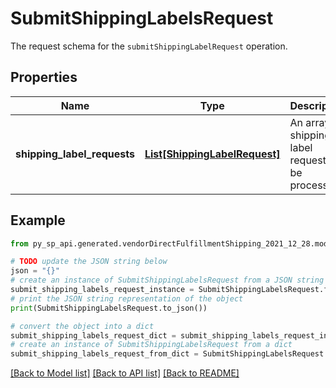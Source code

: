 # SubmitShippingLabelsRequest

The request schema for the `submitShippingLabelRequest` operation.

## Properties

Name | Type | Description | Notes
------------ | ------------- | ------------- | -------------
**shipping_label_requests** | [**List[ShippingLabelRequest]**](ShippingLabelRequest.md) | An array of shipping label requests to be processed. | [optional] 

## Example

```python
from py_sp_api.generated.vendorDirectFulfillmentShipping_2021_12_28.models.submit_shipping_labels_request import SubmitShippingLabelsRequest

# TODO update the JSON string below
json = "{}"
# create an instance of SubmitShippingLabelsRequest from a JSON string
submit_shipping_labels_request_instance = SubmitShippingLabelsRequest.from_json(json)
# print the JSON string representation of the object
print(SubmitShippingLabelsRequest.to_json())

# convert the object into a dict
submit_shipping_labels_request_dict = submit_shipping_labels_request_instance.to_dict()
# create an instance of SubmitShippingLabelsRequest from a dict
submit_shipping_labels_request_from_dict = SubmitShippingLabelsRequest.from_dict(submit_shipping_labels_request_dict)
```
[[Back to Model list]](../README.md#documentation-for-models) [[Back to API list]](../README.md#documentation-for-api-endpoints) [[Back to README]](../README.md)


